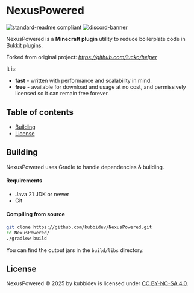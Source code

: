 # NexusPowered

[![standard-readme compliant](https://img.shields.io/badge/readme%20style-standard-brightgreen.svg?style=for-the-badge)](https://github.com/RichardLitt/standard-readme)
[![discord-banner](https://img.shields.io/discord/1258062506270654515?label=discord&style=for-the-badge&color=7289da)](https://discord.kubbidev.me)

NexusPowered is a **Minecraft plugin** utility to reduce boilerplate code in Bukkit plugins.

Forked from original project: *https://github.com/lucko/helper*

It is:

* **fast** - written with performance and scalability in mind.
* **free** - available for download and usage at no cost, and permissively licensed so it can remain free forever.

## Table of contents

- [Building](#building)
- [License](#license)

## Building

NexusPowered uses Gradle to handle dependencies & building.

#### Requirements

* Java 21 JDK or newer
* Git

#### Compiling from source

```sh
git clone https://github.com/kubbidev/NexusPowered.git
cd NexusPowered/
./gradlew build
```

You can find the output jars in the `build/libs` directory.

## License

NexusPowered © 2025 by kubbidev is licensed under [CC BY-NC-SA 4.0](https://creativecommons.org/licenses/by-nc-sa/4.0/).